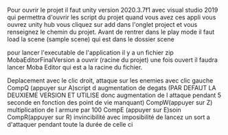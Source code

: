 Pour ouvrir le projet il faut unity version 2020.3.7f1 avec 
visual studio 2019 qui permettra d'ouvrir les script du projet
quand vous avez ces appli vous ouvrez unity hub vous cliquez sur add dans l'onglet project
et vous renseignez le chemin du projet. Avant de rentrer dans le play mode il faut load la scene (sample scene) qui est dans le dossier scene

pour lancer l'executable de l'application il y a un fichier zip MobaEditorFinalVersion a ouvrir (racine du projet)
une fois ouvert il faudra lancer Moba Editor qui est a la racine du fichier.

Deplacement avec le clic droit, attaque sur les enemies avec clic gauche
CompQ (appuyer sur A)script d augmentation de degats (PAR DEFAUT LA DEUXIEME VERSION ET UTILISE donc augmentation de l attaque pendant 5 seconde en fonction des point de vie manquant)
CompW(appuyer sur Z) multiplication de l armure par 100
CompE (appuyer sur E)soin 
CompR(appuyer sur R) invincibilité avec imposibilité de lancez un sort a d'attaquer pendant toute la durée de celle ci

